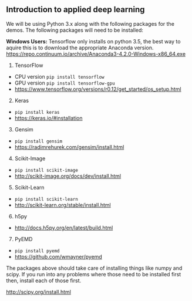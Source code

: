 ## Introduction to applied deep learning

We will be using Python 3.x along with the following packages for the demos. The following packages will need to be installed:

**Windows Users:** Tensorflow only installs on python 3.5, the best way to aquire this is to download the appropriate Anaconda version. https://repo.continuum.io/archive/Anaconda3-4.2.0-Windows-x86_64.exe

1. TensorFlow
  * CPU version `pip install tensorflow`
  * GPU version `pip install tensorflow-gpu`
  * https://www.tensorflow.org/versions/r0.12/get_started/os_setup.html
2. Keras
  * `pip install keras`
  * https://keras.io/#installation
3. Gensim
  * `pip install gensim`
  * https://radimrehurek.com/gensim/install.html
4. Scikit-Image
  * `pip install scikit-image`
  * http://scikit-image.org/docs/dev/install.html
5. Scikit-Learn
  * `pip install scikit-learn`
  * http://scikit-learn.org/stable/install.html
6. h5py
  * http://docs.h5py.org/en/latest/build.html
7. PyEMD
  * `pip install pyemd`
  * https://github.com/wmayner/pyemd

The packages above should take care of installing things like numpy and scipy. If you run into any problems where those need to be installed first then, install each of those first.

http://scipy.org/install.html
